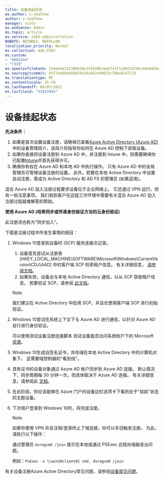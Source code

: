 ```yaml
---
title: 设备挂起状态
ms.author: v-jmathew
author: v-jmathew
manager: scotv
ms.audience: Admin
ms.topic: article
ms.service: o365-administration
ROBOTS: NOINDEX, NOFOLLOW
localization_priority: Normal
ms.collection: Adm_O365
ms.custom:
- "9003244"
- "7319"
ms.openlocfilehash: 224e6e613c306b50e354930bcbe6f43f1c08528766cb6e681b0e9826b2d55a4d
ms.sourcegitcommit: b5f7da89a650d2915dc652449623c78be6247175
ms.translationtype: MT
ms.contentlocale: zh-CN
ms.lasthandoff: 08/05/2021
ms.locfileid: "53913993"
---
```

# <a name="device-in-pending-state"></a>设备挂起状态

**先决条件：**

1. 如果是首次设置设备注册，请确保已查看[Azure Active Directory (Azure AD) ](https://docs.microsoft.com/azure/active-directory/devices/overview?WT.mc_id=Portal-Microsoft_Azure_Support)中的设备管理简介，该简介将指导你如何在 Azure AD 控制下获取设备。
2. 如果你直接将设备注册到 Azure AD 中，并注册到 Intune 中，则需要确保你已配置[Intune](https://docs.microsoft.com/mem/intune/enrollment/device-enrollment?WT.mc_id=Portal-Microsoft_Azure_Support)并首先获得[](https://docs.microsoft.com/mem/intune/fundamentals/licenses-assign?WT.mc_id=Portal-Microsoft_Azure_Support)许可。
3. 确保你有权在 Azure AD 和本地 AD 中执行操作。 只有 Azure AD 中的全局管理员可管理设备注册的设置。 此外，若要在本地 Active Directory 中设置自动注册，需成为 Active Directory 和 AD FS 的管理员 (如果适用)。

混合 Azure AD 加入注册过程要求设备位于企业网络上。 它还通过 VPN 运行，但有一些注意事项。 我们收到客户在远程工作环境中需要有关混合 Azure AD 加入注册过程疑难解答的帮助。

**使用 Azure AD (哈希同步或传递身份验证方法的云身份验证)**

此注册流也称为"同步加入"。

下面是注册过程中所发生事情的细目：

1. Windows 10登录到设备时 (SCP) 服务连接点记录。

    1. 设备首先尝试从注册表 [HKEY_LOCAL_MACHINE\SOFTWARE\Microsoft\Windows\CurrentVersion\CDJ\AAD] 中的客户端 SCP 检索租户信息。 有关详细信息， [请参阅文档](https://docs.microsoft.com/azure/active-directory/devices/hybrid-azuread-join-control)。
    1. 如果失败，设备会与本地 Active Directory 通信，以从 SCP 获取租户信息。 若要验证 SCP，请参阅 [此文档](https://docs.microsoft.com/azure/active-directory/devices/hybrid-azuread-join-manual#configure-a-service-connection-point)。

    > [!NOTE]
    > 我们建议在 Active Directory 中启用 SCP，并且仅使用客户端 SCP 进行初始验证。

2. Windows 10尝试在系统上下文下与 Azure AD 进行通信，以针对 Azure AD 自行进行身份验证。

    可以使用测试设备注册连接脚本 验证设备能否访问系统帐户下的 Microsoft [资源](https://gallery.technet.microsoft.com/Test-Device-Registration-3dc944c0)。

3. Windows 10生成自签名证书，并存储在本地 Active Directory 中的计算机对象下。 这需要域控制器的"看到线"。

4. 具有证书的设备对象通过 Azure AD 帐户同步到 Azure AD 连接。 默认情况下，同步周期每 30 分钟一次，但具体取决于 Azure AD 连接。 有关详细信息，请参阅此 [文档](https://docs.microsoft.com/azure/active-directory/hybrid/how-to-connect-sync-configure-filtering#organizational-unitbased-filtering)。

5. 在此阶段，你应该能够在 Azure 门户的设备边栏选项卡下看到处于"挂起"状态的主题设备。

6. 下次用户登录到 Windows 10时，将完成注册。

    > [!NOTE]
    > 如果你使用 VPN 并且注销/登录终止了域连接，你可以手动触发注册。 为此，请执行以下操作：
    >
    > 通过管理员 `dsregcmd /join` 提示在本地或通过 PSExec 远程向电脑发出问题。
    >
    > 例如：`PsExec -s \\win10client01 cmd, dsregcmd /join`

有关设备注册Azure Active Directory常见问题，请参阅[设备常见问题](https://docs.microsoft.com/azure/active-directory/devices/faq)。
